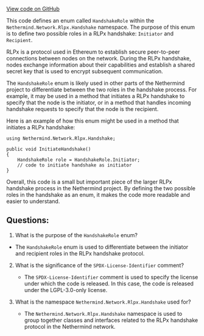 [View code on GitHub](https://github.com/NethermindEth/nethermind/src/Nethermind/Nethermind.Network/Rlpx/Handshake/HandshakeRole.cs)

This code defines an enum called `HandshakeRole` within the `Nethermind.Network.Rlpx.Handshake` namespace. The purpose of this enum is to define two possible roles in a RLPx handshake: `Initiator` and `Recipient`. 

RLPx is a protocol used in Ethereum to establish secure peer-to-peer connections between nodes on the network. During the RLPx handshake, nodes exchange information about their capabilities and establish a shared secret key that is used to encrypt subsequent communication. 

The `HandshakeRole` enum is likely used in other parts of the Nethermind project to differentiate between the two roles in the handshake process. For example, it may be used in a method that initiates a RLPx handshake to specify that the node is the initiator, or in a method that handles incoming handshake requests to specify that the node is the recipient. 

Here is an example of how this enum might be used in a method that initiates a RLPx handshake:

```
using Nethermind.Network.Rlpx.Handshake;

public void InitiateHandshake()
{
    HandshakeRole role = HandshakeRole.Initiator;
    // code to initiate handshake as initiator
}
```

Overall, this code is a small but important piece of the larger RLPx handshake process in the Nethermind project. By defining the two possible roles in the handshake as an enum, it makes the code more readable and easier to understand.
## Questions: 
 1. What is the purpose of the `HandshakeRole` enum?
   - The `HandshakeRole` enum is used to differentiate between the initiator and recipient roles in the RLPx handshake protocol.

2. What is the significance of the `SPDX-License-Identifier` comment?
   - The `SPDX-License-Identifier` comment is used to specify the license under which the code is released. In this case, the code is released under the LGPL-3.0-only license.

3. What is the namespace `Nethermind.Network.Rlpx.Handshake` used for?
   - The `Nethermind.Network.Rlpx.Handshake` namespace is used to group together classes and interfaces related to the RLPx handshake protocol in the Nethermind network.